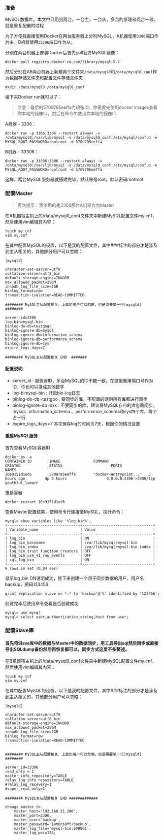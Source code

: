 ### 准备

MySQL数据库，本文中只用到两台，一台主，一台从，多台的原理和两台一致，就是重复配置的过程

为了方便我直接使用Docker在两台服务器上分别MySQL，A机器使用`3306`端口作为主，B机器使用`33306`端口作为从。



分别在两台机器上安装Docker后首先pull官方MySQL镜像：

```
docker pull registry.docker-cn.com/library/mysql:5.7
```

然后分别在AB两台机器上新建两个文件夹`/data/mysql0`和`/data/mysql0_conf`作为数据存储文件夹和配置文件存储文件夹：

```
mkdir /data/mysql0 /data/mysql0_conf
```

接下来Docker run就可以了：

> 注意：最后的5709795eeffa为镜像ID，你需要先使用docker images查看你本地的镜像ID，然后在命令中使用你本地的镜像ID

A机器 - 3306：

```
docker run -p 3306:3306 --restart always -v /data/mysql0:/var/lib/mysql -v /data/mysql0_conf:/etc/mysql/conf.d -e MYSQL_ROOT_PASSWORD=rootroot -d 5709795eeffa
```

B机器 - 33306：

```
docker run -p 33306:3306 --restart always -v /data/mysql0:/var/lib/mysql -v /data/mysql0_conf:/etc/mysql/conf.d -e MYSQL_ROOT_PASSWORD=rootroot -d 5709795eeffa
```

这样，两台MySQL服务器就搭建完毕，默认账号root，默认密码rootroot



### 配置Master

> 再次提示：我使用的是3306那台A机器作为Master

在A机器宿主机上的/data/mysql0_conf文件夹中新建MySQL配置文件my.cnf，然后使用vim编辑其内容：

```
touch my.cnf
vim my.cnf
```

在其中配置MySQL的设置，以下是我的配置文件，其中###标注的部分才是涉及到主从相关的，其他部分用户可以忽略：

```
[mysqld]

character-set-server=utf8
collation-server=utf8_bin
default-storage-engine=INNODB
max_allowed_packet=256M
innodb_log_file_size=2GB
binlog_format=row
transaction-isolation=READ-COMMITTED

######## MySQL主从配置相关，上面的用户可以忽略，但是需要第一行[mysqld] ########

server-id=3306
log-bin=mysql-bin
binlog-do-db=testgogo
binlog-ignore-db=mysql
binlog-ignore-db=information_schema
binlog-ignore-db=performance_schema
binlog-ignore-db=sys
expire_logs_days=7

######## MySQL主从配置相关 END  #######
```

#### 配置说明

- server\_id : 服务器ID，多台MySQL的ID不能一致，在这里我用端口号作为ID，你也可以换成其他数字
- log-bimysql-bin : 开启bin-log日志
- binlog-do-db=testgoo : 要同步的库，不配置的话则所有库都进行同步
- binlog-ignore-db=xxx : 不要同步的库，建议将MySQL自带的库忽略同步，mysql、information_schema
、performance_schema和sys四个库，每个占一行
- expire_logs_days=7 本次保存log的时间为7天，根据你的情况设置

#### 重启MySQL服务

首先查看MySQL容器ID
```
docker ps -a
CONTAINER ID        IMAGE               COMMAND                  CREATED             STATUS                      PORTS                    NAMES
10e9151d1ed6        5709795eeffa        "docker-entrypoint..."   3 hours ago         Up 3 hours                  0.0.0.0:3306->3306/tcp   youthful_lamarr
```
重启容器
```
docker restart 10e9151d1ed6
```
查看Master配置结果，使用命令行连接至MySQL，执行命令：
```
mysql> show variables like '%log_bin%';
+---------------------------------+--------------------------------+
| Variable_name                   | Value                          |
+---------------------------------+--------------------------------+
| log_bin                         | ON                             |
| log_bin_basename                | /var/lib/mysql/mysql-bin       |
| log_bin_index                   | /var/lib/mysql/mysql-bin.index |
| log_bin_trust_function_creators | OFF                            |
| log_bin_use_v1_row_events       | OFF                            |
| sql_log_bin                     | ON                             |
+---------------------------------+--------------------------------+
6 rows in set (0.04 sec)
```
显示log_bin  ON说明成功，接下来创建一个用于同步数据的用户，用户名backup，密码123456


```
grant replication slave on *.* to 'backup'@'%' identified by '123456';
```

创建完毕后使用命令查看是否创建成功
```
mysql> use mysql
mysql> select user,authentication_string,host from user;
```

### 配置Slave库

#### 首先将Slave库中的数据与Master中的数据同步，用工具导出sql然后同步或直接导出SQLdump备份然后再恢复都可以，同步方式这里不多赘述。

在B机器宿主机上的/data/mysql0_conf文件夹中新建MySQL配置文件my.cnf，然后使用vim编辑其内容：

```
touch my.cnf
vim my.cnf
```

在其中配置MySQL的设置，以下是我的配置文件，其中###标注的部分才是涉及到主从相关的，其他部分用户可以忽略：

```
[mysqld]

character-set-server=utf8
collation-server=utf8_bin
default-storage-engine=INNODB
max_allowed_packet=256M
innodb_log_file_size=2GB
binlog_format=row
transaction-isolation=READ-COMMITTED


######## MySQL主从配置相关，上面的用户可以忽略，但是需要第一行[mysqld] ########

server_id=33306
read_only = 1
master_info_repository=TABLE
relay_log_info_repository=TABLE
#relay_log_recovery=1
#super_read_only=1

######## MySQL主从配置相关 END #############
```

```
change master to 
    master_host='192.168.31.206',
    master_port=3306,
    master_user='backup',
    master_password='1em0nsOft+backup',
    master_log_file='mysql-bin.000001',
    master_log_pos=154;
```

